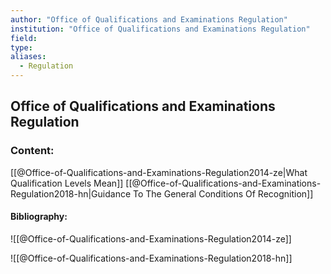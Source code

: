 ```yaml
---
author: "Office of Qualifications and Examinations Regulation"
institution: "Office of Qualifications and Examinations Regulation"
field:
type:
aliases:
  - Regulation
---
```


## Office of Qualifications and Examinations Regulation

### Content:
[[@Office-of-Qualifications-and-Examinations-Regulation2014-ze|What Qualification Levels Mean]]
[[@Office-of-Qualifications-and-Examinations-Regulation2018-hn|Guidance To The General Conditions Of Recognition]]

#### Bibliography:

![[@Office-of-Qualifications-and-Examinations-Regulation2014-ze]]

![[@Office-of-Qualifications-and-Examinations-Regulation2018-hn]]